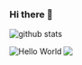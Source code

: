 ### Hi there 👋


![github stats](https://github-readme-stats.vercel.app/api?username=mhmdmydn&show_icons=true)

<p><img align="left" src="https://github-readme-stats.vercel.app/api/top-langs/?username=mhmdmydn&layout=compact&hide=html" alt="Hello World" /></p>

 <img src="https://github-readme-stats.vercel.app/api/top-langs/?username=mhmdmydn&theme=vue">
